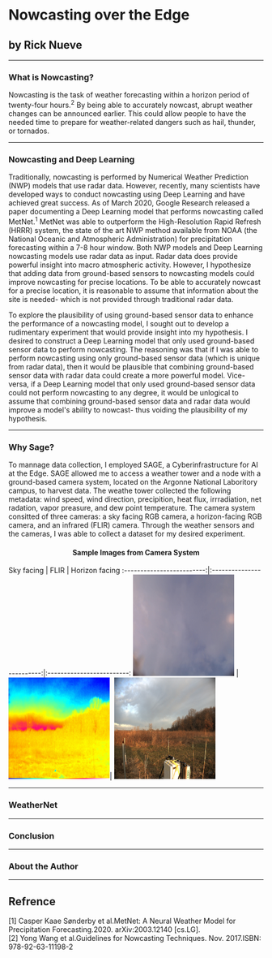 # Nowcasting over the Edge 
## by Rick Nueve

---

### What is Nowcasting?
<p>
Nowcasting is the task of weather forecasting within a horizon period of twenty-four hours.<sup>2</sup> By
being able to accurately nowcast, abrupt weather changes can be announced earlier. This could allow
people to have the needed time to prepare for weather-related dangers such as hail, thunder, or tornados.
</p>

---

### Nowcasting and Deep Learning
<p>
Traditionally, nowcasting is performed by Numerical Weather Prediction (NWP) models that use radar data. However, 
recently, many scientists have developed ways to conduct nowcasting using Deep Learning and have achieved great success.
As of March 2020, Google Research released a paper documenting a Deep Learning model that performs nowcasting called MetNet.<sup>1</sup>
MetNet was able to outperform the High-Resolution Rapid Refresh (HRRR) system, the state of the art NWP method available from
NOAA (the National Oceanic and Atmospheric Administration) for precipitation forecasting within a 7-8 hour window. Both NWP models and 
Deep Learning nowcasting models use radar data as input. Radar data does provide powerful insight into macro
atmospheric activity. However, I hypothesize that adding data from ground-based sensors to nowcasting models could improve nowcasting
for precise locations. To be able to accurately nowcast for a precise location, it is reasonable to assume that information about the site is
needed- which is not provided through traditional radar data. 
</p>
<p>
To explore the plausibility of using ground-based sensor data to enhance the performance of a nowcasting model,
I sought out to develop a rudimentary experiment that would provide insight into my hypothesis. I desired to construct a Deep Learning model that only used ground-based sensor data to perform nowcasting. The reasoning was that if I was able to perform nowcasting using only ground-based sensor data (which is unique from radar data), then it would be plausible that combining ground-based sensor data with radar data could create a more powerful model. Vice-versa, if a Deep Learning model that only used ground-based sensor data could not perform nowcasting to any degree, it would be unlogical to assume that combining ground-based sensor data and radar data would improve a model's ability to nowcast- thus voiding the plausibility of my hypothesis. 
</p>

---

### Why Sage?
<p>
To mannage data collection, I employed SAGE, a Cyberinfrastructure for AI at the Edge. SAGE allowed me to access a weather tower and a node with a ground-based camera system, located on the Argonne National Laboritory campus, to harvest data. The weathe tower collected the following metadata: wind speed, wind direction, precipition, heat flux, irrradiation, net radation, vapor preasure, and dew point temperature. The camera system consitted of three cameras: a sky facing RGB camera, a horizon-facing RGB camera, and an infrared (FLIR) camera. Through the weather sensors and the cameras, I was able to collect a dataset for my desired experiment. 
</p>

<center> <h4>Sample Images from Camera System</h4> </center>
Sky facing                 |  FLIR                     | Horizon facing
:-------------------------:|:-------------------------:|:-------------------------:
<img src="top_face_example.jpg" width="200" height="200" />  |  <img src="flir_pic_example.jpg" width="200" height="200" />| <img src="ground_pic_example.jpg" width="200" height="200" />

  
---

### WeatherNet

---

### Conclusion

---

### About the Author

---

## Refrence
[1] Casper Kaae Sønderby et al.MetNet: A Neural Weather  Model  for  Precipitation  Forecasting.2020. arXiv:2003.12140 [cs.LG]. <br>
[2] Yong  Wang  et  al.Guidelines  for  Nowcasting Techniques. Nov. 2017.ISBN: 978-92-63-11198-2 <br>
